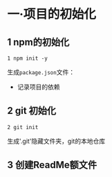 # 一·项目的初始化

## 1 npm的初始化

```
1 npm init -y
```

生成`package.json`文件：

- 记录项目的依赖

## 2 git 初始化

```
2 git init
```

生成'.git'隐藏文件夹，git的本地仓库

## 3 创建ReadMe额文件





